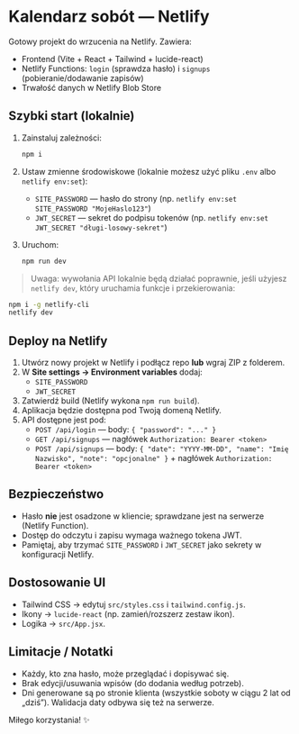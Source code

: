 # Kalendarz sobót — Netlify

Gotowy projekt do wrzucenia na Netlify. Zawiera:
- Frontend (Vite + React + Tailwind + lucide-react)
- Netlify Functions: `login` (sprawdza hasło) i `signups` (pobieranie/dodawanie zapisów)
- Trwałość danych w Netlify Blob Store

## Szybki start (lokalnie)
1. Zainstaluj zależności:
   ```bash
   npm i
   ```

2. Ustaw zmienne środowiskowe (lokalnie możesz użyć pliku `.env` albo `netlify env:set`):
   - `SITE_PASSWORD` — hasło do strony (np. `netlify env:set SITE_PASSWORD "MojeHaslo123"`)
   - `JWT_SECRET` — sekret do podpisu tokenów (np. `netlify env:set JWT_SECRET "długi-losowy-sekret"`)

3. Uruchom:
   ```bash
   npm run dev
   ```

> Uwaga: wywołania API lokalnie będą działać poprawnie, jeśli użyjesz `netlify dev`, który uruchamia funkcje i przekierowania:
```bash
npm i -g netlify-cli
netlify dev
```

## Deploy na Netlify
1. Utwórz nowy projekt w Netlify i podłącz repo **lub** wgraj ZIP z folderem.
2. W **Site settings → Environment variables** dodaj:
   - `SITE_PASSWORD`
   - `JWT_SECRET`
3. Zatwierdź build (Netlify wykona `npm run build`).
4. Aplikacja będzie dostępna pod Twoją domeną Netlify.
5. API dostępne jest pod:
   - `POST /api/login` — body: `{ "password": "..." }`
   - `GET /api/signups` — nagłówek `Authorization: Bearer <token>`
   - `POST /api/signups` — body: `{ "date": "YYYY-MM-DD", "name": "Imię Nazwisko", "note": "opcjonalne" }` + nagłówek `Authorization: Bearer <token>`

## Bezpieczeństwo
- Hasło **nie** jest osadzone w kliencie; sprawdzane jest na serwerze (Netlify Function).
- Dostęp do odczytu i zapisu wymaga ważnego tokena JWT.
- Pamiętaj, aby trzymać `SITE_PASSWORD` i `JWT_SECRET` jako sekrety w konfiguracji Netlify.

## Dostosowanie UI
- Tailwind CSS → edytuj `src/styles.css` i `tailwind.config.js`.
- Ikony → `lucide-react` (np. zamień/rozszerz zestaw ikon).
- Logika → `src/App.jsx`.

## Limitacje / Notatki
- Każdy, kto zna hasło, może przeglądać i dopisywać się.
- Brak edycji/usuwania wpisów (do dodania według potrzeb).
- Dni generowane są po stronie klienta (wszystkie soboty w ciągu 2 lat od „dziś”). Walidacja daty odbywa się też na serwerze.

Miłego korzystania! ✨